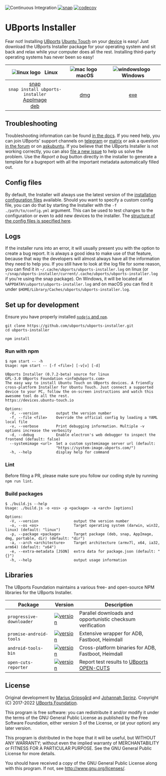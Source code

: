 ![Continuous Integration](https://github.com/ubports/ubports-installer/workflows/Continuous%20Integration/badge.svg) [![snap](https://snapcraft.io//ubports-installer/badge.svg)](https://snapcraft.io/ubports-installer) [![codecov](https://codecov.io/gh/ubports/ubports-installer/branch/master/graph/badge.svg?token=cEneFUUbgt)](https://codecov.io/gh/ubports/ubports-installer/)

# UBports Installer

Fear not! Installing [UBports](https://ubports.com) [Ubuntu Touch](https://ubuntu-touch.io) on your [device](https://devices.ubuntu-touch.io) is easy! Just download the UBports Installer package for your operating system and sit back and relax while your computer does all the rest. Installing third-party operating systems has never been so easy!

|                                                                                   ![linux logo](https://i.ibb.co/CPq1pL9/linux.png) &nbsp; Linux                                                                                   | ![mac logo](https://i.ibb.co/Qn2NXq9/apple.png) &nbsp; macOS | ![windowslogo](https://i.ibb.co/RNk81kH/windows10.png) &nbsp; Windows |
| :--------------------------------------------------------------------------------------------------------------------------------------------------------------------------------------------------------------------------------: | :----------------------------------------------------------: | :-------------------------------------------------------------------: |
| [snap](https://snapcraft.io/ubports-installer) <br> `snap install ubports-installer` <br> [AppImage](https://devices.ubuntu-touch.io/installer?package=appimage) <br> [deb](https://devices.ubuntu-touch.io/installer?package=deb) | [dmg](https://devices.ubuntu-touch.io/installer?package=dmg) |     [exe](https://devices.ubuntu-touch.io/installer?package=exe)      |

## Troubleshooting

Troubleshooting information can be found [in the docs](https://docs.ubports.com/en/latest/userguide/install.html). If you need help, you can join UBports' support channels on [telegram](https://t.me/WelcomePlus) or [matrix](https://matrix.to/#/!KwdniMNeTmClpgHkND:matrix.org?via=matrix.org&via=ubports.chat&via=disroot.org) or ask a question [in the forum](https://forums.ubports.com/) or on [askubuntu](https://askubuntu.com). If you believe that the UBports Installer is not working correctly, you can also [file a new issue](https://github.com/ubports/ubports-installer/issues/new) to help us solve the problem. Use the _Report a bug_ button directly in the installer to generate a template for a bugreport with all the important metadata automatically filled out.

## Config files

By default, the Installer will always use the latest version of the [installation configuration files](https://github.com/ubports/installer-configs) available. Should you want to specify a custom config file, you can do that by starting the Installer with the `-f ./path/to/config.yml` argument. This can be used to test changes to the configuration or even to add new devices to the installer. The [structure of the config files is specified here](https://github.com/ubports/installer-configs#readme).

## Logs

If the installer runs into an error, it will usually present you with the option to create a bug report. It is always a good idea to make use of that feature, because that way the developers will almost always have all the information they need to help you. If you still have to look at the log file for some reason, you can find it in `~/.cache/ubports/ubports-installer.log` on linux (or `~/snap/ubports-installer/current/.cache/ubports/ubports-installer.log` if you're using the snap package). On Windows, it will be located at `%APPDATA%\ubports\ubports-installer.log` and on macOS you can find it under `$HOME/Library/Caches/ubports/ubports-installer.log`.

## Set up for development

Ensure you have properly installed [`nodejs` and `npm`](https://nodejs.org/en/download/package-manager/).

```
git clone https://github.com/ubports/ubports-installer.git
cd ubports-installer

npm install
```

### Run with npm

```
$ npm start -- -h
Usage: npm start -- [-f <file>] [-v[v] [-d]

UBports Installer (0.7.2-beta) source for linux
GPL-3.0 UBports Foundation <info@ubports.com>
The easy way to install Ubuntu Touch on UBports devices. A friendly cross-platform Installer for Ubuntu Touch. Just connect a supported device to your PC, follow the on-screen instructions and watch this awesome tool do all the rest.
https://devices.ubuntu-touch.io

Options:
  -V, --version        output the version number
  -f, --file <file>    Override the official config by loading a YAML local file
  -v, --verbose        Print debugging information. Multiple -v options increase the verbosity
  -d, --debug          Enable electron's web debugger to inspect the frontend (default: false)
  --systemimage <url>  Set a custom systemimage server url (default:
                       "https://system-image.ubports.com/")
  -h, --help           display help for command
```

### Lint

Before filing a PR, please make sure you follow our coding style by running `npm run lint`.

### Build packages

```
$ ./build.js --help
Usage: ./build.js -o <os> -p <package> -a <arch> [options]

Options:
  -V, --version                output the version number
  -o, --os <os>                Target operating system (darwin, win32, linux) (default: "linux")
  -p, --package <package>      Target package (deb, snap, AppImage, dmg, portable, dir) (default: "dir")
  -a, --arch <architecture>    Target architecture (armv7l, x64, ia32, arm64) (default: "x64")
  -e, --extra-metadata [JSON]  extra data for package.json (default: "{}")
  -h, --help                   output usage information
```

## Libraries

The UBports Foundation maintains a various free- and open-source NPM libraries for the UBports Installer.

| Package                  | Version                                                                                                             | Description                                                            |
| ------------------------ | ------------------------------------------------------------------------------------------------------------------- | ---------------------------------------------------------------------- |
| `progressive-downloader` | [![version](https://shields.io/npm/v/progressive-downloader)](https://www.npmjs.com/package/progressive-downloader) | Parallel downloads and opportunistic checksum verification             |
| `promise-android-tools`  | [![version](https://shields.io/npm/v/promise-android-tools)](https://www.npmjs.com/package/promise-android-tools)   | Extensive wrapper for ADB, Fastboot, Heimdall                          |
| `android-tools-bin`      | [![version](https://shields.io/npm/v/android-tools-bin)](https://www.npmjs.com/package/android-tools-bin)           | Cross-platform binaries for ADB, Fastboot, Heimdall                    |
| `open-cuts-reporter`     | [![version](https://shields.io/npm/v/open-cuts-reporter)](https://www.npmjs.com/package/open-cuts-reporter)         | Report test results to [UBports OPEN-CUTS](https://www.open-cuts.org/) |

## License

Original development by [Marius Gripsgård](http://mariogrip.com/) and [Johannah Sprinz](https://spri.nz). Copyright (C) 2017-2022 [UBports Foundation](https://ubports.com).

This program is free software: you can redistribute it and/or modify it under the terms of the GNU General Public License as published by the Free Software Foundation, either version 3 of the License, or (at your option) any later version.

This program is distributed in the hope that it will be useful, but WITHOUT ANY WARRANTY; without even the implied warranty of MERCHANTABILITY or FITNESS FOR A PARTICULAR PURPOSE. See the GNU General Public License for more details.

You should have received a copy of the GNU General Public License along with this program. If not, see <http://www.gnu.org/licenses/>.
